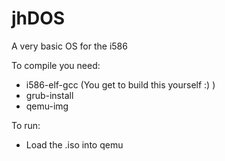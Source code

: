 # jhDOS

A very basic OS for the i586

To compile you need:
- i586-elf-gcc (You get to build this yourself :) )
- grub-install
- qemu-img

To run:

- Load the .iso into qemu
